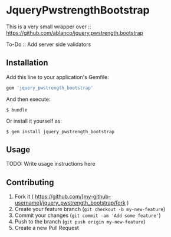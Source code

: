 # JqueryPwstrengthBootstrap

This is a very small wrapper over :: https://github.com/ablanco/jquery.pwstrength.bootstrap

To-Do ::
Add server side validators

## Installation

Add this line to your application's Gemfile:

```ruby
gem 'jquery_pwstrength_bootstrap'
```

And then execute:

    $ bundle

Or install it yourself as:

    $ gem install jquery_pwstrength_bootstrap

## Usage

TODO: Write usage instructions here

## Contributing

1. Fork it ( https://github.com/[my-github-username]/jquery_pwstrength_bootstrap/fork )
2. Create your feature branch (`git checkout -b my-new-feature`)
3. Commit your changes (`git commit -am 'Add some feature'`)
4. Push to the branch (`git push origin my-new-feature`)
5. Create a new Pull Request
